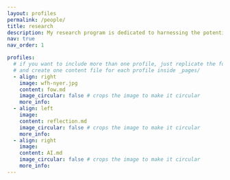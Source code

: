 ```yaml
---
layout: profiles
permalink: /people/
title: research
description: My research program is dedicated to harnessing the potential of technology to empower individuals in their quest for meaningful and sustainable lives. It centers around the use of design as a catalyst for creating cultural significance and shaping specific ways of living. Here are the current and featured research projects.
nav: true
nav_order: 1

profiles:
  # if you want to include more than one profile, just replicate the following block
  # and create one content file for each profile inside _pages/
  - align: right
    image: wfh-nyer.jpg
    content: fow.md
    image_circular: false # crops the image to make it circular
    more_info:
  - align: left
    image:
    content: reflection.md
    image_circular: false # crops the image to make it circular
    more_info:
  - align: right
    image:
    content: AI.md
    image_circular: false # crops the image to make it circular
    more_info:
---
```

